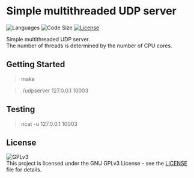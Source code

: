 # Simple multithreaded UDP server

![Languages](https://img.shields.io/github/languages/top/SDMMSK/UDPServer.svg?style=flat-square)
![Code Size](https://img.shields.io/github/languages/code-size/SDMMSK/UDPServer.svg?style=flat-square)
[![License](https://img.shields.io/github/license/SDMMSK/UDPServer.svg?style=flat-square)](LICENSE)  

Simple multithreaded UDP server.  
The number of threads is determined by the number of CPU cores.

## Getting Started

>make

>./udpserver 127.0.0.1 10003

## Testing

>ncat -u 127.0.0.1 10003

## License

![GPLv3](https://www.gnu.org/graphics/gplv3-127x51.png)  
This project is licensed under the GNU GPLv3 License - see the [LICENSE](LICENSE) file for details.
